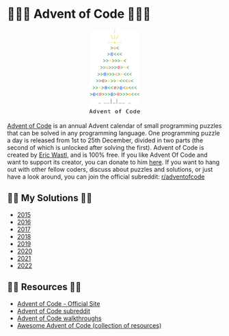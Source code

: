 # 🌟🎄🌟  Advent of Code  🌟🎄🌟

<p align="center">
<img src="./docs/aoc-tree.png" width="120" height="200" />
</p>

[Advent of Code][aoc-about] is an annual Advent calendar of small programming puzzles that can be solved in any programming language. One programming puzzle a day is released from 1st
to 25th December, divided in two parts (the second of which is unlocked after
solving the first). Advent of Code is created by [Eric Wastl][aoc-eric], and is
100% free. If you like Advent Of Code and want to support its creator, you can
donate to him [here][aoc-support]. If you want to hang out with other fellow
coders, discuss about puzzles and solutions, or just have a look around, you can
join the official subreddit: [r/adventofcode][aoc-reddit]

## 🎄🌟  My Solutions  🎄🌟

* [2015](src/2015)
* [2016](src/2016)
* [2017](src/2017)
* [2018](src/2018)
* [2019](src/2019)
* [2020](src/2020)
* [2021](src/2021)
* [2022](src/2022)

## 🎄🌟  Resources  🎄🌟

* [Advent of Code - Official Site](https://adventofcode.com/)
* [Advent of Code subreddit](https://www.reddit.com/r/adventofcode/)
* [Advent of Code walkthroughs](https://github.com/mebeim/aoc)
* [Awesome Advent of Code (collection of resources)](https://github.com/Bogdanp/awesome-advent-of-code)

[aoc-about]:   https://adventofcode.com/2019/about
[aoc-eric]:    https://twitter.com/ericwastl
[aoc-support]: https://adventofcode.com/2019/support
[aoc-reddit]:  https://www.reddit.com/r/adventofcode/

